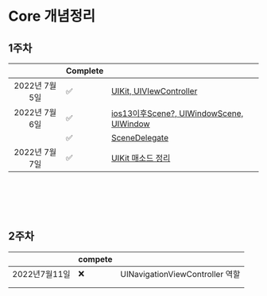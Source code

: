 

# Core 개념정리

## 1주차

|               | Complete |                                                              |
| :-----------: | :------- | ------------------------------------------------------------ |
| 2022년 7월5일 | ✅        | [UIKit, UIVIewController](https://github.com/haha1haka/TIL/blob/main/2022%EB%85%847%EC%9B%94/5%EC%9D%BC.md) |
| 2022년 7월6일 | ✅        | [ios13이후Scene?, UIWindowScene, UIWindow](https://github.com/haha1haka/TIL/blob/main/2022%EB%85%847%EC%9B%94/6%EC%9D%BC.md) |
|               | ✅        | [SceneDelegate](https://github.com/haha1haka/TIL/blob/main/2022%EB%85%847%EC%9B%94/6%EC%9D%BC.md) |
| 2022년 7월7일 | ✅        | [UIKit 매소드 정리](https://github.com/haha1haka/TIL/blob/main/2022%EB%85%847%EC%9B%94/7%EC%9D%BC.md) |

<br/><br/><br/><br/>

## 2주차

|               | compete |                                 |
| ------------- | ------- | ------------------------------- |
| 2022년7월11일 | ❌       | UINavigationViewController 역할 |
|               |         |                                 |
|               |         |                                 |

